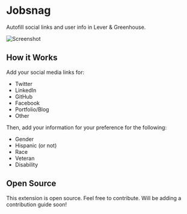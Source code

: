 # Jobsnag
Autofill social links and user info in Lever & Greenhouse.

![Screenshot](https://i.imgur.com/zjOAQIx.png)

## How it Works
Add your social media links for:
* Twitter
* LinkedIn
* GitHub
* Facebook
* Portfolio/Blog
* Other

Then, add your information for your preference for the following:
* Gender
* Hispanic (or not)
* Race
* Veteran
* Disability

## Open Source
This extension is open source. Feel free to contribute. Will be adding a contribution guide soon!
